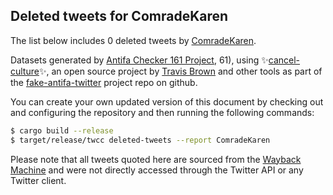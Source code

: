 ## Deleted tweets for ComradeKaren

The list below includes 0 deleted tweets by
[ComradeKaren](https://twitter.com/ComradeKaren).



Datasets generated by [Antifa Checker 161 Project](https://twitter.com/antifacheck161), 61), using ✨[cancel-culture](https://github.com/travisbrown/cancel-culture)✨, an open source project by 
[Travis Brown](https://twitter.com/travisbrown) and other tools as part of the 
[fake-antifa-twitter](https://github.com/antifacheck161/fake-antifa-twitter) project repo on github.

You can create your own updated version of this document by checking out and configuring the
repository and then running the following commands:

```bash
$ cargo build --release
$ target/release/twcc deleted-tweets --report ComradeKaren
```

Please note that all tweets quoted here are sourced from the
[Wayback Machine](https://web.archive.org) and were not directly accessed through the Twitter API or
any Twitter client.

